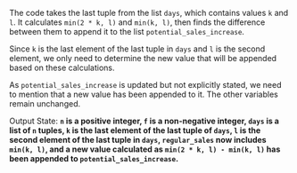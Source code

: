 The code takes the last tuple from the list `days`, which contains values `k` and `l`. It calculates `min(2 * k, l)` and `min(k, l)`, then finds the difference between them to append it to the list `potential_sales_increase`. 

Since `k` is the last element of the last tuple in `days` and `l` is the second element, we only need to determine the new value that will be appended based on these calculations.

As `potential_sales_increase` is updated but not explicitly stated, we need to mention that a new value has been appended to it. The other variables remain unchanged.

Output State: **`n` is a positive integer, `f` is a non-negative integer, `days` is a list of `n` tuples, `k` is the last element of the last tuple of `days`, `l` is the second element of the last tuple in `days`, `regular_sales` now includes `min(k, l)`, and a new value calculated as `min(2 * k, l) - min(k, l)` has been appended to `potential_sales_increase`.**